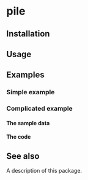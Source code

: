 # pile

## Installation

## Usage

## Examples

### Simple example

### Complicated example

#### The sample data

#### The code

## See also

A description of this package.
